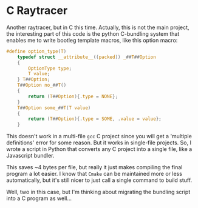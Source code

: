# C Raytracer

Another raytracer, but in C this time.
Actually, this is not the main project, the interesting part of this code is the python C-bundling system that enables me to write bootleg template macros, like this option macro:


```c
#define option_type(T)                                                                                                 \
    typedef struct __attribute__((packed)) _##T##Option                                                                \
    {                                                                                                                  \
        OptionType type;                                                                                               \
        T value;                                                                                                       \
    } T##Option;                                                                                                       \
    T##Option no_##T()                                                                                                 \
    {                                                                                                                  \
        return (T##Option){.type = NONE};                                                                              \
    }                                                                                                                  \
    T##Option some_##T(T value)                                                                                        \
    {                                                                                                                  \
        return (T##Option){.type = SOME, .value = value};                                                              \
    }
```

This doesn't work in a multi-file `gcc` C project since you will get a 'multiple definitions' error for some reason. But it works in single-file projects.
So, I wrote a script in Python that converts any C project into a single file, like a Javascript bundler.

This saves ~4 bytes per file, but really it just makes compiling the final program a lot easier. I know that `Cmake` can be maintained more or less automatically, but it's still nicer to just call a single command to build stuff.

Well, two in this case, but I'm thinking about migrating the bundling script into a C program as well...
